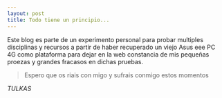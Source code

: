 ```yaml
---
layout: post
title: Todo tiene un principio...
---
```


Este blog es parte de un experimento personal para probar multiples disciplinas y recursos a partir de haber recuperado un viejo Asus eee PC 4G como plataforma para dejar en la web constancia de mis pequeñas proezas y grandes fracasos en dichas pruebas.

> Espero que os riais con migo y sufrais conmigo estos momentos

*TULKAS*

